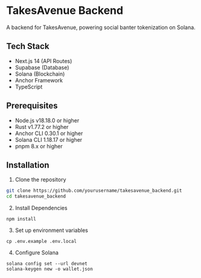 # TakesAvenue Backend

A backend for TakesAvenue, powering social banter tokenization on Solana.

## Tech Stack

- Next.js 14 (API Routes)
- Supabase (Database)
- Solana (Blockchain)
- Anchor Framework
- TypeScript

## Prerequisites

- Node.js v18.18.0 or higher
- Rust v1.77.2 or higher
- Anchor CLI 0.30.1 or higher
- Solana CLI 1.18.17 or higher
- pnpm 8.x or higher

## Installation

1. Clone the repository
```bash
git clone https://github.com/yourusername/takesavenue_backend.git
cd takesavenue_backend
```

2. Install Dependencies

```shell
npm install
```
3. Set up environment variables

```shell
cp .env.example .env.local
```

4. Configure Solana

```shell
solana config set --url devnet
solana-keygen new -o wallet.json
```


